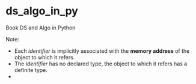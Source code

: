 # ds_algo_in_py
Book DS and Algo in Python

Note:

* Each *identifier* is implicitly associated with the **memory address** of the object to which it refers.
* The *identifier* has no declared type, the object to which it refers has a definite type.
* 
